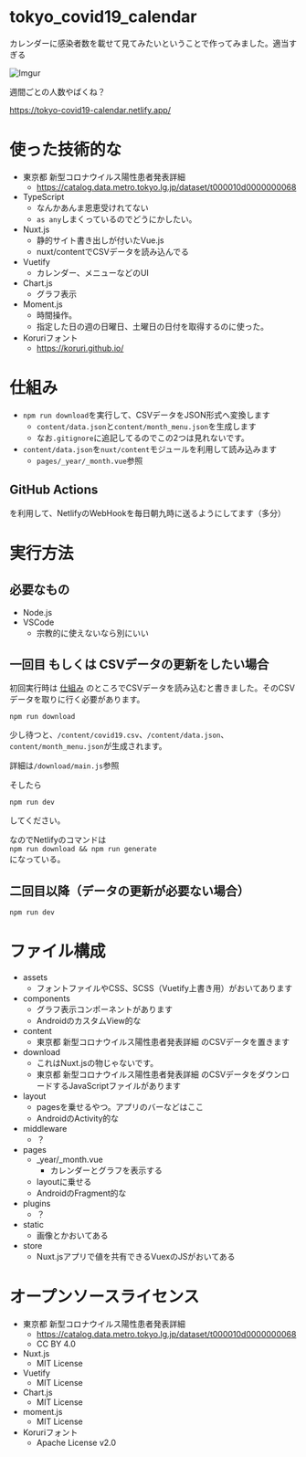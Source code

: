 # tokyo_covid19_calendar

カレンダーに感染者数を載せて見てみたいということで作ってみました。適当すぎる

![Imgur](https://imgur.com/zYyQyE6.png)

週間ごとの人数やばくね？

https://tokyo-covid19-calendar.netlify.app/

# 使った技術的な
- 東京都 新型コロナウイルス陽性患者発表詳細
    - https://catalog.data.metro.tokyo.lg.jp/dataset/t000010d0000000068
- TypeScript
    - なんかあんま恩恵受けれてない
    - `as any`しまくっているのでどうにかしたい。
- Nuxt.js
    - 静的サイト書き出しが付いたVue.js
    - nuxt/contentでCSVデータを読み込んでる
- Vuetify
    - カレンダー、メニューなどのUI
- Chart.js
    - グラフ表示
- Moment.js
    - 時間操作。
    - 指定した日の週の日曜日、土曜日の日付を取得するのに使った。
- Koruriフォント
    - https://koruri.github.io/

# 仕組み

- `npm run download`を実行して、CSVデータをJSON形式へ変換します
    - `content/data.json`と`content/month_menu.json`を生成します
    - なお`.gitignore`に追記してるのでこの2つは見れないです。
- `content/data.json`を`nuxt/content`モジュールを利用して読み込みます
    - `pages/_year/_month.vue`参照

## GitHub Actions
を利用して、NetlifyのWebHookを毎日朝九時に送るようにしてます（多分）

# 実行方法

## 必要なもの

- Node.js
- VSCode
    - 宗教的に使えないなら別にいい

## 一回目 もしくは CSVデータの更新をしたい場合
初回実行時は [仕組み](#仕組み) のところでCSVデータを読み込むと書きました。そのCSVデータを取りに行く必要があります。

```
npm run download
```

少し待つと、`/content/covid19.csv`、`/content/data.json`、`content/month_menu.json`が生成されます。  

詳細は`/download/main.js`参照

そしたら

```
npm run dev
```

してください。

なのでNetlifyのコマンドは  
`npm run download && npm run generate`  
になっている。

## 二回目以降（データの更新が必要ない場合）
```
npm run dev
```

# ファイル構成
- assets
    - フォントファイルやCSS、SCSS（Vuetify上書き用）がおいてあります
- components
    - グラフ表示コンポーネントがあります
    - AndroidのカスタムView的な
- content
    - 東京都 新型コロナウイルス陽性患者発表詳細 のCSVデータを置きます
- download
    - これはNuxt.jsの物じゃないです。
    - 東京都 新型コロナウイルス陽性患者発表詳細 のCSVデータをダウンロードするJavaScriptファイルがあります
- layout
    - pagesを乗せるやつ。アプリのバーなどはここ
    - AndroidのActivity的な
- middleware
    - ？
- pages
    - _year/_month.vue
        - カレンダーとグラフを表示する
    - layoutに乗せる
    - AndroidのFragment的な
- plugins
    - ？
- static
    - 画像とかおいてある
- store
    - Nuxt.jsアプリで値を共有できるVuexのJSがおいてある

# オープンソースライセンス
- 東京都 新型コロナウイルス陽性患者発表詳細
    - https://catalog.data.metro.tokyo.lg.jp/dataset/t000010d0000000068
    - CC BY 4.0
- Nuxt.js
    - MIT License
- Vuetify
    - MIT License
- Chart.js
    - MIT License
- moment.js
    - MIT License
- Koruriフォント
    - Apache License v2.0